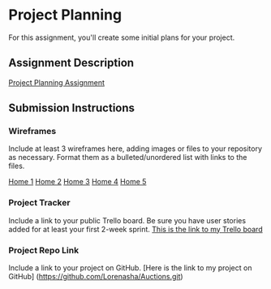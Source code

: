 # Project Planning
For this assignment, you'll create some initial plans for your project.

## Assignment Description
[Project Planning Assignment](https://education.launchcode.org/liftoff/modules/assignments/project-planning)

## Submission Instructions

### Wireframes

Include at least 3 wireframes here, adding images or files to your repository as necessary. Format them as a bulleted/unordered list with links to the files.


[Home 1](https://github.com/Lorenasha/liftoff-assignments/blob/master/Home1.jpg)
[Home 2](https://github.com/Lorenasha/liftoff-assignments/blob/master/Home2.jpg)
[Home 3](https://github.com/Lorenasha/liftoff-assignments/blob/master/Home3.jpg)
[Home 4](https://github.com/Lorenasha/liftoff-assignments/blob/master/Home4.jpg)
[Home 5](https://github.com/Lorenasha/liftoff-assignments/blob/master/Home5.jpg)


### Project Tracker

Include a link to your public Trello board. Be sure you have user stories added for at least your first 2-week sprint.
[This is the link to my Trello board](https://trello.com/b/LCKY68Eh/auctions)

### Project Repo Link

Include a link to your project on GitHub.
[Here is the link to my project on GitHub] (https://github.com/Lorenasha/Auctions.git)

